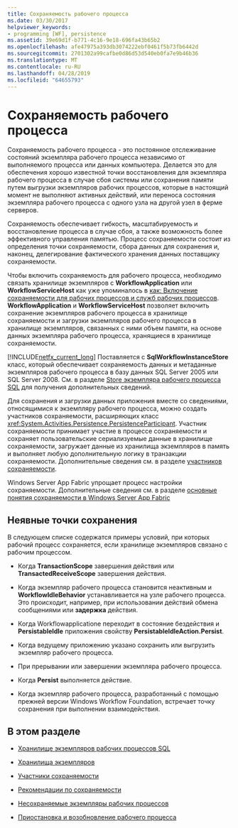 ```yaml
---
title: Сохраняемость рабочего процесса
ms.date: 03/30/2017
helpviewer_keywords:
- programming [WF], persistence
ms.assetid: 39e69d1f-b771-4c16-9e18-696fa43b65b2
ms.openlocfilehash: afe47975a393db3074222ebf0461f5b73fb6442d
ms.sourcegitcommit: 2701302a99cafbe0d86d53d540eb0fa7e9b46b36
ms.translationtype: MT
ms.contentlocale: ru-RU
ms.lasthandoff: 04/28/2019
ms.locfileid: "64655793"
---
```

# <a name="workflow-persistence"></a>Сохраняемость рабочего процесса
Сохраняемость рабочего процесса - это постоянное отслеживание состояний экземпляра рабочего процесса независимо от выполняемого процесса или данных компьютера. Делается это для обеспечения хорошо известной точки восстановления для экземпляра рабочего процесса в случае сбоя системы или сохранения памяти путем выгрузки экземпляров рабочих процессов, которые в настоящий момент не выполняют активных действий, или переноса состояния экземпляра рабочего процесса с одного узла на другой узел в ферме серверов.  
  
 Сохраняемость обеспечивает гибкость, масштабируемость и восстановление процесса в случае сбоя, а также возможность более эффективного управления памятью. Процесс сохраняемости состоит из определения точки сохраняемости, сбора данных для сохранения и, наконец, делегирование фактического хранения данных поставщику сохраняемости.  
  
 Чтобы включить сохраняемость для рабочего процесса, необходимо связать хранилище экземпляров с **WorkflowApplication** или **WorkflowServiceHost** как уже упоминалось в [как: Включение сохраняемости для рабочих процессов и служб рабочих процессов](how-to-enable-persistence-for-workflows-and-workflow-services.md). **WorkflowApplication** и **WorkflowServiceHost** позволяет включить сохранение экземпляров рабочего процесса в хранилище сохраняемости и загрузки экземпляров рабочего процесса в хранилище экземпляров, связанных с ними объем памяти, на основе данных экземпляра рабочего процесса, хранящиеся в хранилище сохраняемости.  
  
 [!INCLUDE[netfx_current_long](../../../includes/netfx-current-long-md.md)] Поставляется с **SqlWorkflowInstanceStore** класс, который обеспечивает сохраняемость данных и метаданные экземпляров рабочего процесса в базу данных SQL Server 2005 или SQL Server 2008. См. в разделе [Store экземпляра рабочего процесса SQL](sql-workflow-instance-store.md) для получения дополнительных сведений.  
  
 Для сохранения и загрузки данных приложения вместе со сведениями, относящимися к экземпляру рабочего процесса, можно создать участников сохраняемости, расширяющих класс <xref:System.Activities.Persistence.PersistenceParticipant>. Участник сохраняемости принимает участие в процессе сохраняемости и сохраняет пользовательские сериализуемые данные в хранилище сохраняемости, загружает данные из хранилища экземпляров в память и выполняет любую дополнительную логику в транзакции сохраняемости. Дополнительные сведения см. в разделе [участников сохраняемости](persistence-participants.md).  
  
 Windows Server App Fabric упрощает процесс настройки сохраняемости. Дополнительные сведения см. в разделе [основные понятия сохраняемости в Windows Server App Fabric](https://go.microsoft.com/fwlink/?LinkId=201200)  
  
## <a name="implicit-persistence-points"></a>Неявные точки сохранения  
 В следующем списке содержатся примеры условий, при которых рабочий процесс сохраняется, если хранилище экземпляров связано с рабочим процессом.  
  
- Когда **TransactionScope** завершения действия или **TransactedReceiveScope** завершения действия.  
  
- Когда экземпляр рабочего процесса становится неактивным и **WorkflowIdleBehavior** устанавливается на узле рабочего процесса. Это происходит, например, при использовании действий обмена сообщениями или **задержка** действия.  
  
- Когда Workflowapplicatione переходит в состояние бездействия и **PersistableIdle** приложения свойству **PersistableIdleAction.Persist**.  
  
- Когда ведущему приложению указано сохранить или выгрузить экземпляр рабочего процесса.  
  
- При прерывании или завершении экземпляра рабочего процесса.  
  
- Когда **Persist** выполняется действие.  
  
- Когда экземпляр рабочего процесса, разработанный с помощью прежней версии Windows Workflow Foundation, встречает точку сохранения при выполнении взаимодействия.  
  
## <a name="in-this-section"></a>В этом разделе  
  
- [Хранилище экземпляров рабочих процессов SQL](sql-workflow-instance-store.md)  
  
- [Хранилища экземпляров](instance-stores.md)  
  
- [Участники сохраняемости](persistence-participants.md)  
  
- [Рекомендации по сохраняемости](persistence-best-practices.md)  
  
- [Несохраняемые экземпляры рабочих процессов](non-persisted-workflow-instances.md)  
  
- [Приостановка и возобновление рабочего процесса](pausing-and-resuming-a-workflow.md)
